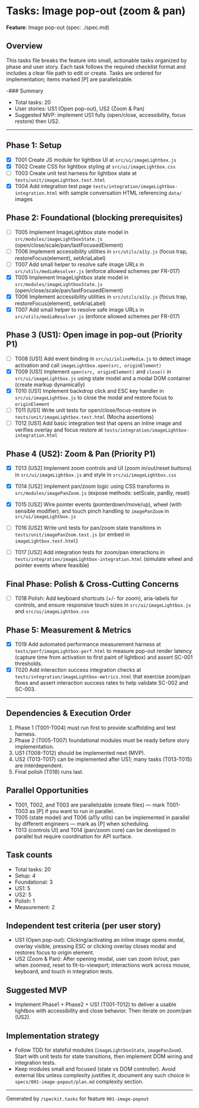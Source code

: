 # Tasks: Image pop-out (zoom & pan)

**Feature**: Image pop-out (spec: ./spec.md)

## Overview

This tasks file breaks the feature into small, actionable tasks organized by phase and user story. Each task follows the required checklist format and includes a clear file path to edit or create. Tasks are ordered for implementation; items marked [P] are parallelizable.

-### Summary

- Total tasks: 20
- User stories: US1 (Open pop-out), US2 (Zoom & Pan)
- Suggested MVP: implement US1 fully (open/close, accessibility, focus restore) then US2.

---

## Phase 1: Setup

- [x] T001 Create JS module for lightbox UI at `src/ui/imageLightbox.js`
- [x] T002 Create CSS for lightbox styling at `src/ui/imageLightbox.css`
- [ ] T003 Create unit test harness for lightbox state at `tests/unit/imageLightbox.test.html`
- [x] T004 Add integration test page `tests/integration/imageLightbox-integration.html` with sample conversation HTML referencing `data/` images

## Phase 2: Foundational (blocking prerequisites)

- [ ] T005 Implement ImageLightbox state model in `src/modules/imageLightboxState.js` (open/close/scale/pan/lastFocusedElement)
- [ ] T006 Implement accessibility utilities in `src/utils/a11y.js` (focus trap, restoreFocus(element), setAriaLabel)
- [ ] T007 Add small helper to resolve safe image URLs in `src/utils/mediaResolver.js` (enforce allowed schemes per FR-017)
- [x] T005 Implement ImageLightbox state model in `src/modules/imageLightboxState.js` (open/close/scale/pan/lastFocusedElement)
- [x] T006 Implement accessibility utilities in `src/utils/a11y.js` (focus trap, restoreFocus(element), setAriaLabel)
- [x] T007 Add small helper to resolve safe image URLs in `src/utils/mediaResolver.js` (enforce allowed schemes per FR-017)

## Phase 3 (US1): Open image in pop-out (Priority P1)

- [ ] T008 [US1] Add event binding in `src/ui/inlineMedia.js` to detect image activation and call `imageLightbox.open(src, originElement)`
- [x] T009 [US1] Implement `open(src, originElement)` and `close()` in `src/ui/imageLightbox.js` using state model and a modal DOM container (create markup dynamically)
- [x] T010 [US1] Implement backdrop click and ESC key handler in `src/ui/imageLightbox.js` to close the modal and restore focus to `originElement`
- [ ] T011 [US1] Write unit tests for open/close/focus-restore in `tests/unit/imageLightbox.test.html` (Mocha assertions)
- [ ] T012 [US1] Add basic integration test that opens an inline image and verifies overlay and focus restore at `tests/integration/imageLightbox-integration.html`

## Phase 4 (US2): Zoom & Pan (Priority P1)

- [x] T013 [US2] Implement zoom controls and UI (zoom in/out/reset buttons) in `src/ui/imageLightbox.js` and style in `src/ui/imageLightbox.css`
- [x] T014 [US2] Implement pan/zoom logic using CSS transforms in `src/modules/imagePanZoom.js` (expose methods: setScale, panBy, reset)
- [x] T015 [US2] Wire pointer events (pointerdown/move/up), wheel (with sensible modifier), and touch pinch handling to `imagePanZoom` in `src/ui/imageLightbox.js`
- [ ] T016 [US2] Write unit tests for pan/zoom state transitions in `tests/unit/imagePanZoom.test.js` (or embed in `imageLightbox.test.html`)
- [ ] T017 [US2] Add integration tests for zoom/pan interactions in `tests/integration/imageLightbox-integration.html` (simulate wheel and pointer events where feasible)


## Final Phase: Polish & Cross-Cutting Concerns

- [ ] T018 Polish: Add keyboard shortcuts (+/- for zoom), aria-labels for controls, and ensure responsive touch sizes in `src/ui/imageLightbox.js` and `src/ui/imageLightbox.css`

## Phase 5: Measurement & Metrics

- [x] T019 Add automated performance measurement harness at `tests/perf/imageLightbox-perf.html` to measure pop-out render latency (capture time from activation to first paint of lightbox) and assert SC-001 thresholds.
- [x] T020 Add interaction success integration checks at `tests/integration/imageLightbox-metrics.html` that exercise zoom/pan flows and assert interaction success rates to help validate SC-002 and SC-003.

---

## Dependencies & Execution Order

1. Phase 1 (T001-T004) must run first to provide scaffolding and test harness.
2. Phase 2 (T005-T007) foundational modules must be ready before story implementation.
3. US1 (T008-T012) should be implemented next (MVP).
4. US2 (T013-T017) can be implemented after US1; many tasks (T013-T015) are interdependent.
5. Final polish (T018) runs last.

## Parallel Opportunities

- T001, T002, and T003 are parallelizable (create files) — mark T001-T003 as [P] if you want to run in parallel.
- T005 (state model) and T006 (a11y utils) can be implemented in parallel by different engineers — mark as [P] when scheduling.
- T013 (controls UI) and T014 (pan/zoom core) can be developed in parallel but require coordination for API surface.

## Task counts

- Total tasks: 20
- Setup: 4
- Foundational: 3
- US1: 5
- US2: 5
- Polish: 1
- Measurement: 2

## Independent test criteria (per user story)

- US1 (Open pop-out): Clicking/activating an inline image opens modal, overlay visible, pressing ESC or clicking overlay closes modal and restores focus to origin element.
- US2 (Zoom & Pan): After opening modal, user can zoom in/out, pan when zoomed, reset to fit-to-viewport; interactions work across mouse, keyboard, and touch in integration tests.

## Suggested MVP

- Implement Phase1 + Phase2 + US1 (T001-T012) to deliver a usable lightbox with accessibility and close behavior. Then iterate on zoom/pan (US2).

## Implementation strategy

- Follow TDD for stateful modules (`imageLightboxState`, `imagePanZoom`). Start with unit tests for state transitions, then implement DOM wiring and integration tests.
- Keep modules small and focused (state vs DOM controller). Avoid external libs unless complexity justifies it; document any such choice in `specs/001-image-popout/plan.md` complexity section.

---

Generated by `/speckit.tasks` for feature `001-image-popout`